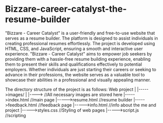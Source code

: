 # Bizzare-career-catalyst-the-resume-builder
"Bizzare - Career Catalyst" is a user-friendly and free-to-use website that serves as a resume builder. The platform is designed to assist individuals in creating professional resumes effortlessly.
The project is developed using HTML, CSS, and JavaScript, ensuring a smooth and interactive user experience.
"Bizzare - Career Catalyst" aims to empower job seekers by providing them with a hassle-free resume building experience, enabling them to present their skills and qualifications effectively to potential employers. Whether individuals are just starting their careers or seeking to advance in their professions, the website serves as a valuable tool to showcase their abilities in a professional and visually appealing manner.

The directory structure of the project is as follows:
Web project
|
|----->images/
|        |----> //All necessary images are stored here
|----->index.html  //main page
|----->resume.html  //resume builder
|----->feedback.html //feedback page
|----->info.html     //info about the me and project
|----->styles.css    //Styling of web pages
|----->script.js     //scripting 
